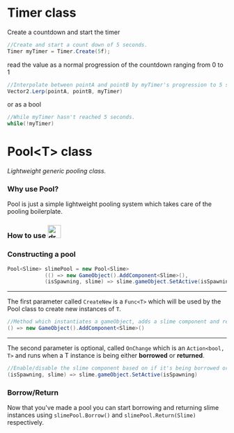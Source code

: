 # Timer class
Create a countdown and start the timer
``` c#
//Create and start a count down of 5 seconds.
Timer myTimer = Timer.Create(5f);
```
read the value as a normal progression of the countdown ranging from 0 to 1
``` c#
//Interpolate between pointA and pointB by myTimer's progression to 5 seconds.
Vector2.Lerp(pointA, pointB, myTimer)
```
or as a bool
``` c#
//While myTimer hasn't reached 5 seconds.
while(!myTimer)
```


# Pool\<T> class  
_Lightweight generic pooling class._

### Why use Pool?
Pool is just a simple lightweight pooling system which takes care of the pooling boilerplate.

### How to use <img src="https://static.wikia.nocookie.net/dragonquest/images/6/60/Slime_Artwork.png/revision/latest/scale-to-width-down/1000?cb=20201021141416" draggable="false" alt="drawing" width="30"/><img/>

### Constructing a pool
``` c#
Pool<Slime> slimePool = new Pool<Slime>
            (() => new GameObject().AddComponent<Slime>(),
            (isSpawning, slime) => slime.gameObject.SetActive(isSpawning));
```
___
The first parameter called `CreateNew` is a `Func<T>` which will be used
by the Pool class to create new instances of `T`.
``` c#
//Method which instantiates a gameObject, adds a slime component and returns a reference to it.
() => new GameObject().AddComponent<Slime>() 
```
___
The second parameter is optional, called `OnChange` which is an `Action<bool, T>` and runs when a T instance is being either __borrowed__ or __returned__.
``` c#
//Enable/disable the slime component based on if it's being borrowed or returned.
(isSpawning, slime) => slime.gameObject.SetActive(isSpawning)
```
### Borrow/Return
Now that you've made a pool you can start borrowing and returning slime instances using `slimePool.Borrow()` and `slimePool.Return(Slime)` respectively.
